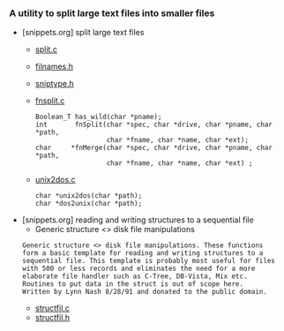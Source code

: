 ### A utility to split large text files into smaller files
* [snippets.org] split large text files
  * [split.c](https://github.com/csbyun-data/C-Pro/blob/main/chap03/Split/split.c)
  * [filnames.h](https://github.com/csbyun-data/C-Pro/blob/main/chap03/Split/filnames.h)
  * [sniptype.h](https://github.com/csbyun-data/C-Pro/tree/main/chap03/Split/sniptype.h)
  * [fnsplit.c](https://github.com/csbyun-data/C-Pro/blob/main/chap03/Split/fnsplit.c)
    ```
    Boolean_T has_wild(char *pname);
    int       fnSplit(char *spec, char *drive, char *pname, char *path,
                      char *fname, char *name, char *ext);
    char     *fnMerge(char *spec, char *drive, char *pname, char *path,     
                      char *fname, char *name, char *ext) ;
    ```

  * [unix2dos.c](https://github.com/csbyun-data/C-Pro/blob/main/chap03/Split/unix2dos.c)
    ```
    char *unix2dos(char *path);
    char *dos2unix(char *path);
    ```
* [snippets.org] reading and writing structures to a  sequential file
   * Generic structure <> disk file manipulations
   ```
   Generic structure <> disk file manipulations. These functions
   form a basic template for reading and writing structures to a 
   sequential file. This template is probably most useful for files
   with 500 or less records and eliminates the need for a more 
   elaborate file handler such as C-Tree, DB-Vista, Mix etc.
   Routines to put data in the struct is out of scope here.
   Written by Lynn Nash 8/28/91 and donated to the public domain.
  ```
  * [structfil.c](https://github.com/vonj/snippets.org/blob/master/strucfil.c)
  * [structfil.h](https://github.com/vonj/snippets.org/blob/master/strucfil.h)
